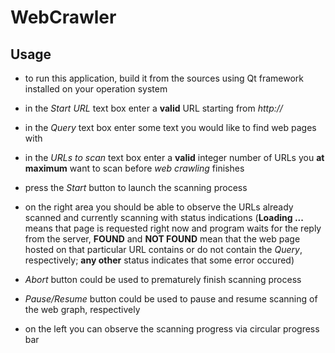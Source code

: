 # WebCrawler 

## Usage
 
* to run this application, build it from the sources using Qt framework installed on your operation system

* in the *Start URL* text box enter a **valid** URL starting from *http://*

* in the *Query* text box enter some text you would like to find web pages with

* in the *URLs to scan* text box enter a **valid** integer number of URLs you **at maximum** want to scan before *web crawling* finishes

* press the *Start* button to launch the scanning process

* on the right area you should be able to observe the URLs already scanned and currently scanning with status indications
(**Loading ...** means that page is requested right now and program waits for the reply from the server, 
**FOUND** and **NOT FOUND** mean that the web page hosted on that particular URL contains or do not contain
the *Query*, respectively; **any other** status indicates that some error occured)

* *Abort* button could be used to prematurely finish scanning process

* *Pause/Resume* button could be used to pause and resume scanning of the web graph, respectively

* on the left you can observe the scanning progress via circular progress bar
